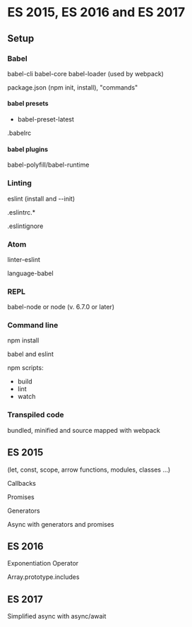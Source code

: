 # ES 2015, ES 2016 and ES 2017

## Setup

### Babel

babel-cli
babel-core
babel-loader (used by webpack)

package.json (npm init, install), "commands"

#### babel presets

- babel-preset-latest

.babelrc

#### babel plugins

babel-polyfill/babel-runtime

### Linting

eslint (install and --init)

.eslintrc.*

.eslintignore

### Atom

linter-eslint

language-babel

### REPL

babel-node
or
node (v. 6.7.0 or later)

### Command line

npm install

babel and eslint

npm scripts:

- build
- lint
- watch

### Transpiled code

bundled, minified and source mapped with webpack

## ES 2015

(let, const, scope, arrow functions, modules, classes ...)

Callbacks

Promises

Generators

Async with generators and promises

## ES 2016

Exponentiation Operator

Array.prototype.includes

## ES 2017

Simplified async with async/await
